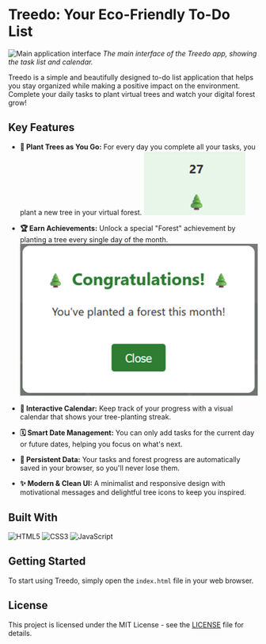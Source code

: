# Treedo: Your Eco-Friendly To-Do List




![Main application interface](TreeDo/assets/Main_UI.png)
_The main interface of the Treedo app, showing the task list and calendar._

Treedo is a simple and beautifully designed to-do list application that helps you stay organized while making a positive impact on the environment. Complete your daily tasks to plant virtual trees and watch your digital forest grow!



## Key Features

*   **🌳 Plant Trees as You Go:** For every day you complete all your tasks, you plant a new tree in your virtual forest.
![Task performed](assets\tree_planted.png)


*   **🏆 Earn Achievements:** Unlock a special "Forest" achievement by planting a tree every single day of the month.
![Forest achievement unlocked](assets\Celeb_1month.png)


*   **📅 Interactive Calendar:** Keep track of your progress with a visual calendar that shows your tree-planting streak.
*   **🗓️ Smart Date Management:** You can only add tasks for the current day or future dates, helping you focus on what's next.
*   **💾 Persistent Data:** Your tasks and forest progress are automatically saved in your browser, so you'll never lose them.
*   **✨ Modern & Clean UI:** A minimalist and responsive design with motivational messages and delightful tree icons to keep you inspired.

## Built With
<p>
  <img src="https://img.shields.io/badge/HTML5-E34F26?style=for-the-badge&logo=html5&logoColor=white" alt="HTML5" />
  <img src="https://img.shields.io/badge/CSS3-1572B6?style=for-the-badge&logo=css3&logoColor=white" alt="CSS3" />
  <img src="https://img.shields.io/badge/JavaScript-F7DF1E?style=for-the-badge&logo=javascript&logoColor=black" alt="JavaScript" />
</p>

## Getting Started

To start using Treedo, simply open the `index.html` file in your web browser.

## License

This project is licensed under the MIT License - see the [LICENSE](LICENSE) file for details.
